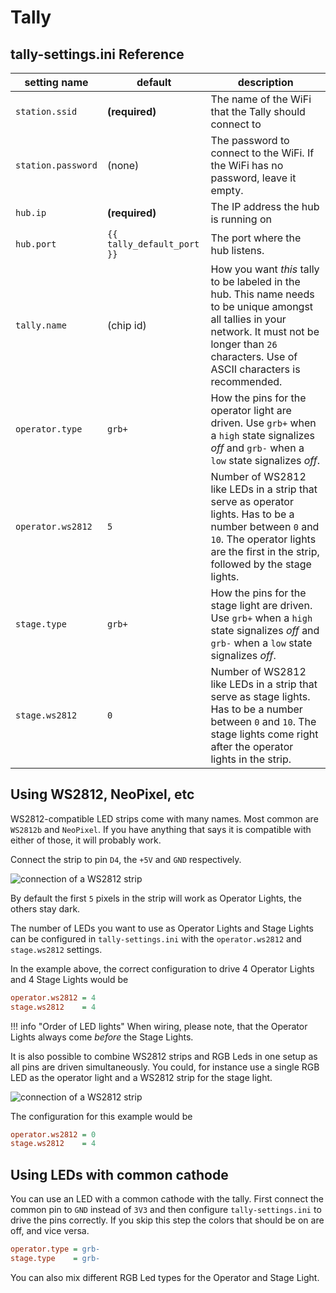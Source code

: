 # Tally

## tally-settings.ini Reference

| setting name | default | description |
| --- | --- | --- |
| `station.ssid` | **(required)** |The name of the WiFi that the Tally should connect to |
| `station.password` | (none) | The password to connect to the WiFi. If the WiFi has no password, leave it empty. |
| `hub.ip` | **(required)** | The IP address the hub is running on |
| `hub.port` | `{{ tally_default_port }}` | The port where the hub listens. |
| `tally.name` | (chip id) | How you want _this_ tally to be labeled in the hub. This name needs to be unique amongst all tallies in your network. It must not be longer than `26` characters. Use of ASCII characters is recommended. |
| `operator.type` | `grb+` | How the pins for the operator light are driven. Use `grb+` when a `high` state signalizes _off_ and `grb-` when a `low` state signalizes _off_. |
| `operator.ws2812` | `5` | Number of WS2812 like LEDs in a strip that serve as operator lights. Has to be a number between `0` and `10`. The operator lights are the first in the strip, followed by the stage lights. |
| `stage.type` | `grb+` | How the pins for the stage light are driven. Use `grb+` when a `high` state signalizes _off_ and `grb-` when a `low` state signalizes _off_. |
| `stage.ws2812` | `0` | Number of WS2812 like LEDs in a strip that serve as stage lights. Has to be a number between `0` and `10`. The stage  lights come right after the operator lights in the strip. |

## Using WS2812, NeoPixel, etc

WS2812-compatible LED strips come with many names. Most common are `WS2812b` and `NeoPixel`. If you have
anything that says it is compatible with either of those, it will probably work.

Connect the strip to pin `D4`, the `+5V` and `GND` respectively.

![connection of a WS2812 strip](images/tally-schematics-ws2812.png)

By default the first `5` pixels in the strip will work as Operator Lights, the others stay dark.

The number of LEDs you want to use as Operator Lights and Stage Lights can be configured in 
`tally-settings.ini` with the `operator.ws2812` and `stage.ws2812` settings.

In the example above, the correct configuration to drive 4 Operator Lights and 4 Stage Lights
would be

````ini
operator.ws2812 = 4
stage.ws2812    = 4
````

!!! info "Order of LED lights"
    When wiring, please note, that the Operator Lights always come _before_ the Stage Lights.

It is also possible to combine WS2812 strips and RGB Leds in one setup as all pins are driven
simultaneously. You could, for instance use a single RGB LED as the operator light and a
WS2812 strip for the stage light.

![connection of a WS2812 strip](images/tally-schematics-ws2812-rgb.png)

The configuration for this example would be

````ini
operator.ws2812 = 0
stage.ws2812    = 4
````

## Using LEDs with common cathode

You can use an LED with a common cathode with the tally. First connect the common pin
to `GND` instead of `3V3` and then configure `tally-settings.ini` to drive the pins correctly.
If you skip this step the colors that should be on are off, and vice versa.

````ini
operator.type = grb-
stage.type    = grb-
````

You can also mix different RGB Led types for the Operator and Stage Light.
